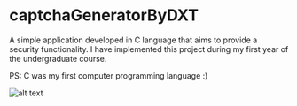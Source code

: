 # captchaGeneratorByDXT
A simple application developed in C language that aims to provide a security functionality. I have implemented this project during my first year of the undergraduate course.

PS: C was my first computer programming language :)

![alt text](https://github.com/iamdhruvsharma/captchaGeneratorByDXT/blob/master/Capture1.PNG)
